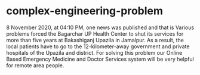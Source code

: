 # complex-engineering-problem
8 November 2020, at 04:10 PM, one news was published and that is Various problems forced the Bagarchar UP Health Center to shut its services for more than five years at Bakashiganj Upazila in Jamalpur. As a result, the local patients have to go to the 12-kilometer-away government and private hospitals of the Upazila and district. For solving this problem our Online Based Emergency Medicine and Doctor Services system will be very helpful for remote area people.
